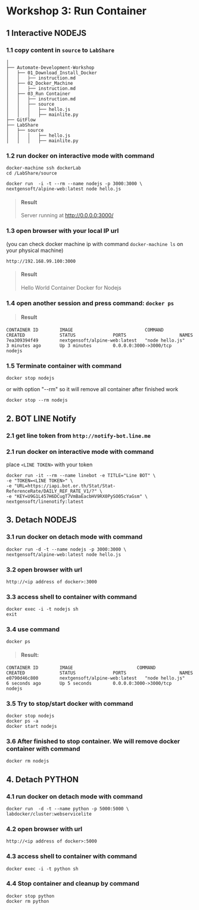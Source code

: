 # Workshop 3: Run Container


## 1 Interactive NODEJS

### 1.1 copy content in ```source``` to ```LabShare``` 

```
│
├── Automate-Development-Workshop
│   ├── 01_Download_Install_Docker
│   │   ├── instruction.md
│   ├── 02_Docker_Machine
│   │   ├── instruction.md
│   ├── 03_Run Container
│   │   ├── instruction.md
│   │   ├── source
│   │   │   ├── hello.js
│   │   │   ├── mainlite.py
├── GitFlow
├── LabShare
│   ├── source
│   │   │   ├── hello.js
│   │   │   ├── mainlite.py
```

### 1.2 run docker on interactive mode with command

```
docker-machine ssh dockerLab
cd /LabShare/source

docker run  -i -t --rm --name nodejs -p 3000:3000 \
nextgensoft/alpine-web:latest node hello.js
```

> #### Result        
> Server running at http://0.0.0.0:3000/

### 1.3 open browser with your local IP url
(you can check docker machine ip with command ```docker-machine ls``` on your physical machine)

```
http://192.168.99.100:3000
```

> #### Result        
> Hello World Container Docker for Nodejs


### 1.4 open another session and press command: ```docker ps```

> #### Result 

```
CONTAINER ID        IMAGE                           COMMAND             CREATED             STATUS              PORTS                    NAMES
7ea309394f49        nextgensoft/alpine-web:latest   "node hello.js"     3 minutes ago       Up 3 minutes        0.0.0.0:3000->3000/tcp   nodejs
```

### 1.5 Terminate container with command

```
docker stop nodejs
```

or with option "--rm" so it will remove all container after finished work

```
docker stop --rm nodejs
```


## 2. BOT LINE Notify

### 2.1 get line token from ```http://notify-bot.line.me```

### 2.1 run docker on interactive mode with command
place ```<LINE TOKEN>``` with your token

```
docker run -it --rm --name linebot -e TITLE="Line BOT" \
-e "TOKEN=<LINE TOKEN>" \
-e "URL=https://iapi.bot.or.th/Stat/Stat-ReferenceRate/DAILY_REF_RATE_V1/?" \
-e "KEY=U9G1L457H6DCugT7VmBaEacbHV9RX0PySO05cYaGsm" \
nextgensoft/linenotify:latest
```

## 3. Detach NODEJS
### 3.1 run docker on detach mode with command

```
docker run -d -t --name nodejs -p 3000:3000 \
nextgensoft/alpine-web:latest node hello.js
```

### 3.2 open browser with url

```
http://<ip address of docker>:3000
```

### 3.3 access shell to container with command

```
docker exec -i -t nodejs sh
exit
```

### 3.4 use command

```
docker ps
```
> #### Result:
```
CONTAINER ID        IMAGE                        COMMAND             CREATED             STATUS              PORTS                    NAMES
e0790d46c800        nextgensoft/alpine-web:latest   "node hello.js"     6 seconds ago       Up 5 seconds        0.0.0.0:3000->3000/tcp   nodejs
```

### 3.5 Try to stop/start docker with command

```
docker stop nodejs
docker ps -a
docker start nodejs
```

### 3.6 After finished to stop container. We will remove docker container with command

```
docker rm nodejs
```

## 4. Detach PYTHON

### 4.1 run docker on detach mode with command

```
docker run  -d -t --name python -p 5000:5000 \
labdocker/cluster:webservicelite
```

### 4.2 open browser with url

```
http://<ip address of docker>:5000
```

### 4.3 access shell to container with command

```
docker exec -i -t python sh
```

### 4.4 Stop container and cleanup by command

```
docker stop python
docker rm python
```

